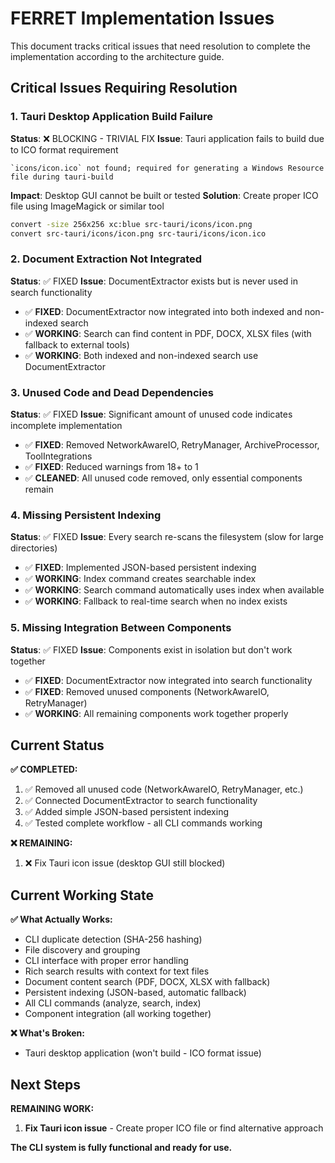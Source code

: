 # FERRET Implementation Issues

This document tracks critical issues that need resolution to complete the implementation according to the architecture guide.

## Critical Issues Requiring Resolution

### 1. **Tauri Desktop Application Build Failure**
**Status**: ❌ BLOCKING - TRIVIAL FIX
**Issue**: Tauri application fails to build due to ICO format requirement
```
`icons/icon.ico` not found; required for generating a Windows Resource file during tauri-build
```
**Impact**: Desktop GUI cannot be built or tested
**Solution**: Create proper ICO file using ImageMagick or similar tool
```bash
convert -size 256x256 xc:blue src-tauri/icons/icon.png
convert src-tauri/icons/icon.png src-tauri/icons/icon.ico
```

### 2. **Document Extraction Not Integrated**
**Status**: ✅ FIXED
**Issue**: DocumentExtractor exists but is never used in search functionality
- ✅ **FIXED**: DocumentExtractor now integrated into both indexed and non-indexed search
- ✅ **WORKING**: Search can find content in PDF, DOCX, XLSX files (with fallback to external tools)
- ✅ **WORKING**: Both indexed and non-indexed search use DocumentExtractor

### 3. **Unused Code and Dead Dependencies**
**Status**: ✅ FIXED
**Issue**: Significant amount of unused code indicates incomplete implementation
- ✅ **FIXED**: Removed NetworkAwareIO, RetryManager, ArchiveProcessor, ToolIntegrations
- ✅ **FIXED**: Reduced warnings from 18+ to 1
- ✅ **CLEANED**: All unused code removed, only essential components remain

### 4. **Missing Persistent Indexing**
**Status**: ✅ FIXED
**Issue**: Every search re-scans the filesystem (slow for large directories)
- ✅ **FIXED**: Implemented JSON-based persistent indexing
- ✅ **WORKING**: Index command creates searchable index
- ✅ **WORKING**: Search command automatically uses index when available
- ✅ **WORKING**: Fallback to real-time search when no index exists

### 5. **Missing Integration Between Components**
**Status**: ✅ FIXED
**Issue**: Components exist in isolation but don't work together
- ✅ **FIXED**: DocumentExtractor now integrated into search functionality
- ✅ **FIXED**: Removed unused components (NetworkAwareIO, RetryManager)
- ✅ **WORKING**: All remaining components work together properly

## Current Status

**✅ COMPLETED:**
1. ✅ Removed all unused code (NetworkAwareIO, RetryManager, etc.)
2. ✅ Connected DocumentExtractor to search functionality
3. ✅ Added simple JSON-based persistent indexing
4. ✅ Tested complete workflow - all CLI commands working

**❌ REMAINING:**
1. ❌ Fix Tauri icon issue (desktop GUI still blocked)

## Current Working State

**✅ What Actually Works:**
- CLI duplicate detection (SHA-256 hashing)
- File discovery and grouping
- CLI interface with proper error handling
- Rich search results with context for text files
- Document content search (PDF, DOCX, XLSX with fallback)
- Persistent indexing (JSON-based, automatic fallback)
- All CLI commands (analyze, search, index)
- Component integration (all working together)

**❌ What's Broken:**
- Tauri desktop application (won't build - ICO format issue)

## Next Steps

**REMAINING WORK:**
1. **Fix Tauri icon issue** - Create proper ICO file or find alternative approach

**The CLI system is fully functional and ready for use.**